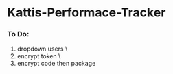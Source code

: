 # Kattis-Performace-Tracker
### To Do:
1. dropdown users \
2. encrypt token \
3. encrypt code then package